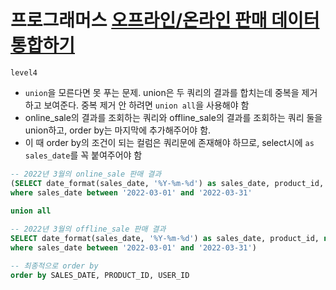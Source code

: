 # 프로그래머스 [오프라인/온라인 판매 데이터 통합하기](https://school.programmers.co.kr/learn/courses/30/lessons/131537)
`level4`
- `union`을 모른다면 못 푸는 문제. union은 두 쿼리의 결과를 합치는데 중복을 제거하고 보여준다. 중복 제거 안 하려면 `union all`을 사용해야 함
- online_sale의 결과를 조회하는 쿼리와 offline_sale의 결과를 조회하는 쿼리 둘을 union하고, order by는 마지막에 추가해주어야 함. 
- 이 때 order by의 조건이 되는 컬럼은 쿼리문에 존재해야 하므로, select시에 `as sales_date`를 꼭 붙여주어야 함
```sql
-- 2022년 3월의 online_sale 판매 결과 
(SELECT date_format(sales_date, '%Y-%m-%d') as sales_date, product_id, user_id, sales_amount from online_sale
where sales_date between '2022-03-01' and '2022-03-31'
 
union all

-- 2022년 3월의 offline_sale 판매 결과
SELECT date_format(sales_date, '%Y-%m-%d') as sales_date, product_id, null as 'user_id', sales_amount from offline_sale
where sales_date between '2022-03-01' and '2022-03-31')

-- 최종적으로 order by 
order by SALES_DATE, PRODUCT_ID, USER_ID
```
